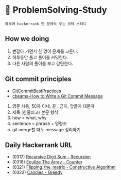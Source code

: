 # 📌 ProblemSolving-Study

    하루에 hackerrank 한 문제씩 푸는 코테 스터디

## How we doing
1. 번갈아 가면서 한 명이 문제를 고른다.
2. 하루동안 풀고 풀이를 커밋한다.
3. 다른 사람의 풀이를 보고 감탄한다.

## Git commit principles

- [GitCommitBestPractices](https://gist.github.com/luismts/495d982e8c5b1a0ced4a57cf3d93cf60)
- [cbeams-How to Write a Git Commit Message](https://cbea.ms/git-commit/)
  
1. 영문 사용, 50자 이내, 끝 . 금지, 앞글자 대문자
2. 제목 (한줄띄고) 본문 형식
3. how < what, why
4. sentence < phrase + 명령조
5. git merge할 때도 message 정리하기


## Daily Hackerrank URL

- (0317) [Recursive Digit Sum - Recursion](https://www.hackerrank.com/challenges/recursive-digit-sum/problem?isFullScreen=true)
- (0318) [Equlize The Array - Counter](https://www.hackerrank.com/challenges/equality-in-a-array/problem?h_r=internal-search)
- (0321) [Flipping_the_matrix - Constructive Algorithm](https://www.hackerrank.com/challenges/flipping-the-matrix/problem?isFullScreen=true)
- (0322) [Candies - Greedy](https://www.hackerrank.com/challenges/candies/problem?isFullScreen=true)

